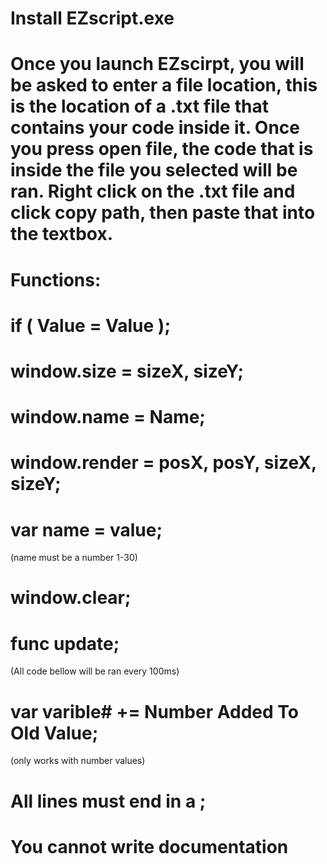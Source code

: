# Install EZscript.exe
#
# Once you launch EZscirpt, you will be asked to enter a file location, this is the location of a .txt file that contains your code inside it. Once you press open file, the code that is inside the file you selected will be ran. Right click on the .txt file and click copy path, then paste that into the textbox.
#
# Functions:
# if ( Value = Value );
# window.size = sizeX, sizeY;
# window.name = Name;
# window.render = posX, posY, sizeX, sizeY;
# var name = value;
(name must be a number 1-30)
# window.clear;
# func update;
(All code bellow will be ran every 100ms)
# var varible# += Number Added To Old Value; 
(only works with number values)
#
#
# All lines must end in a ;
# You cannot write documentation
